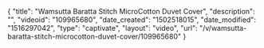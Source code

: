 {
    "title": "Wamsutta Baratta Stitch MicroCotton Duvet Cover",
    "description": "",
    "videoid": "109965680",
    "date_created": "1502518015",
    "date_modified": "1516297042",
    "type": "captivate",
    "layout": "video",
    "url": "\/v\/wamsutta-baratta-stitch-microcotton-duvet-cover\/109965680"
}